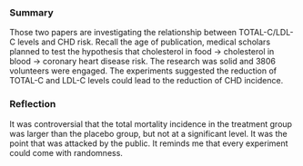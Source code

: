 ### Summary
Those two papers are investigating the relationship between TOTAL-C/LDL-C levels and CHD risk. Recall the age of publication, medical scholars planned to test the hypothesis that cholesterol in food -> cholesterol in blood -> coronary heart disease risk. The research was solid and 3806 volunteers were engaged. The experiments suggested the reduction of TOTAL-C and LDL-C levels could lead to the reduction of CHD incidence.

### Reflection
It was controversial that the total mortality incidence in the treatment group was larger than the placebo group, but not at a significant level. It was the point that was attacked by the public. It reminds me that every experiment could come with randomness. 
